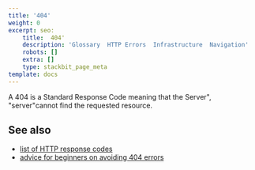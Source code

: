 ```yaml
---
title: '404'
weight: 0
excerpt: seo:
    title:  404'
    description: 'Glossary  HTTP Errors  Infrastructure  Navigation'
    robots: []
    extra: []
    type: stackbit_page_meta
template: docs
---
```


A 404 is a Standard Response Code meaning that the Server", "server"cannot find the requested resource.

## See also

- [list of HTTP response codes](/en-US/docs/Web/HTTP/Status)
- [advice for beginners on avoiding 404 errors](/en-US/docs/Learn/Common_questions/Checking_that_your_web_site_is_working_properly)
